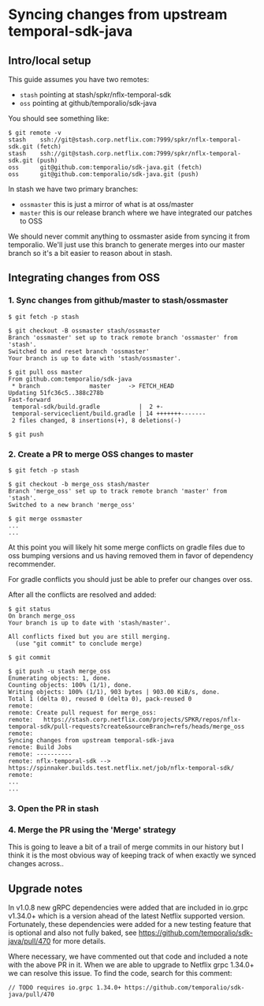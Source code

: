 # Syncing changes from upstream temporal-sdk-java

## Intro/local setup

This guide  assumes you have two remotes:
* `stash` pointing at stash/spkr/nflx-temporal-sdk
* `oss` pointing at github/temporalio/sdk-java

You should see something like:

```
$ git remote -v
stash    ssh://git@stash.corp.netflix.com:7999/spkr/nflx-temporal-sdk.git (fetch)
stash    ssh://git@stash.corp.netflix.com:7999/spkr/nflx-temporal-sdk.git (push)
oss      git@github.com:temporalio/sdk-java.git (fetch)
oss      git@github.com:temporalio/sdk-java.git (push)
```


In stash we have two primary branches:
* `ossmaster` this is just a mirror of what is at oss/master
* `master` this is our release branch where we have integrated our patches to OSS

We should never commit anything to ossmaster aside from syncing it from temporalio.
We'll just use this branch to generate merges into our master branch so it's a bit
easier to reason about in stash.


## Integrating changes from OSS

### 1. Sync changes from github/master to stash/ossmaster

```
$ git fetch -p stash
```

```
$ git checkout -B ossmaster stash/ossmaster
Branch 'ossmaster' set up to track remote branch 'ossmaster' from 'stash'.
Switched to and reset branch 'ossmaster'
Your branch is up to date with 'stash/ossmaster'.
```

```
$ git pull oss master
From github.com:temporalio/sdk-java
 * branch              master     -> FETCH_HEAD
Updating 51fc36c5..388c278b
Fast-forward
 temporal-sdk/build.gradle           |  2 +-
 temporal-serviceclient/build.gradle | 14 +++++++-------
 2 files changed, 8 insertions(+), 8 deletions(-)
```

```
$ git push
```

### 2. Create a PR to merge OSS changes to master

```
$ git fetch -p stash
```

```
$ git checkout -b merge_oss stash/master
Branch 'merge_oss' set up to track remote branch 'master' from 'stash'.
Switched to a new branch 'merge_oss'
```

```
$ git merge ossmaster
...
...
```

At this point you will likely hit some merge conflicts on gradle files
due to oss bumping versions and us having removed them in favor
of dependency recommender.

For gradle conflicts you should just be able to prefer our changes
over oss.

After all the conflicts are resolved and added:

```
$ git status
On branch merge_oss
Your branch is up to date with 'stash/master'.

All conflicts fixed but you are still merging.
  (use "git commit" to conclude merge)
```

```
$ git commit
```

```
$ git push -u stash merge_oss
Enumerating objects: 1, done.
Counting objects: 100% (1/1), done.
Writing objects: 100% (1/1), 903 bytes | 903.00 KiB/s, done.
Total 1 (delta 0), reused 0 (delta 0), pack-reused 0
remote:
remote: Create pull request for merge_oss:
remote:   https://stash.corp.netflix.com/projects/SPKR/repos/nflx-temporal-sdk/pull-requests?create&sourceBranch=refs/heads/merge_oss
remote:
Syncing changes from upstream temporal-sdk-java
remote: Build Jobs
remote: ----------
remote: nflx-temporal-sdk --> https://spinnaker.builds.test.netflix.net/job/nflx-temporal-sdk/
remote:
...
...
```

### 3. Open the PR in stash

### 4. Merge the PR using the 'Merge' strategy
This is going to leave a bit of a trail of merge commits in our history but I think it is the most obvious way of
keeping track of when exactly we synced changes across..

## Upgrade notes

In v1.0.8 new gRPC dependencies were added that are included in io.grpc v1.34.0+ which is a version
ahead of the latest Netflix supported version.  Fortunately, these dependencies were added for a new 
testing feature that is optional and also not fully baked, see 
https://github.com/temporalio/sdk-java/pull/470 for more details.

Where necessary, we have commented out that code and included a note with the above PR in it.  When
we are able to upgrade to Netflix grpc 1.34.0+ we can resolve this issue.  To find the code, search
for this comment:

```
// TODO requires io.grpc 1.34.0+ https://github.com/temporalio/sdk-java/pull/470
```
